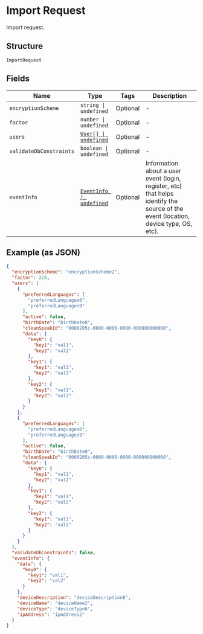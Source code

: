 
# Import Request

Import request.

## Structure

`ImportRequest`

## Fields

| Name | Type | Tags | Description |
|  --- | --- | --- | --- |
| `encryptionScheme` | `string \| undefined` | Optional | - |
| `factor` | `number \| undefined` | Optional | - |
| `users` | [`User[] \| undefined`](../../doc/models/user.md) | Optional | - |
| `validateDbConstraints` | `boolean \| undefined` | Optional | - |
| `eventInfo` | [`EventInfo \| undefined`](../../doc/models/event-info.md) | Optional | Information about a user event (login, register, etc) that helps identify the source of the event (location, device type, OS, etc). |

## Example (as JSON)

```json
{
  "encryptionScheme": "encryptionScheme2",
  "factor": 228,
  "users": [
    {
      "preferredLanguages": [
        "preferredLanguages0",
        "preferredLanguages9"
      ],
      "active": false,
      "birthDate": "birthDate0",
      "cleanSpeakId": "0000205c-0000-0000-0000-000000000000",
      "data": {
        "key0": {
          "key1": "val1",
          "key2": "val2"
        },
        "key1": {
          "key1": "val1",
          "key2": "val2"
        },
        "key2": {
          "key1": "val1",
          "key2": "val2"
        }
      }
    },
    {
      "preferredLanguages": [
        "preferredLanguages0",
        "preferredLanguages9"
      ],
      "active": false,
      "birthDate": "birthDate0",
      "cleanSpeakId": "0000205c-0000-0000-0000-000000000000",
      "data": {
        "key0": {
          "key1": "val1",
          "key2": "val2"
        },
        "key1": {
          "key1": "val1",
          "key2": "val2"
        },
        "key2": {
          "key1": "val1",
          "key2": "val2"
        }
      }
    }
  ],
  "validateDbConstraints": false,
  "eventInfo": {
    "data": {
      "key0": {
        "key1": "val1",
        "key2": "val2"
      }
    },
    "deviceDescription": "deviceDescription8",
    "deviceName": "deviceName2",
    "deviceType": "deviceType6",
    "ipAddress": "ipAddress2"
  }
}
```

